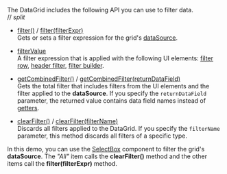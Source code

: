The DataGrid includes the following API you can use to filter data.     
// _split_

- [filter()](/Documentation/ApiReference/UI_Components/dxDataGrid/Methods/#filter) / [filter(filterExpr)](/Documentation/ApiReference/UI_Components/dxDataGrid/Methods/#filterfilterExpr)       
Gets or sets a filter expression for the grid's [dataSource](/Documentation/ApiReference/UI_Components/dxDataGrid/Configuration/#dataSource).

- [filterValue](/Documentation/ApiReference/UI_Components/dxDataGrid/Configuration/#filterValue)       
A filter expression that is applied with the following UI elements: [filter row](/Documentation/ApiReference/UI_Components/dxDataGrid/Configuration/filterRow/), [header filter](/Documentation/ApiReference/UI_Components/dxDataGrid/Configuration/headerFilter/), [filter builder](/Documentation/ApiReference/UI_Components/dxDataGrid/Configuration/#filterBuilder).

- [getCombinedFilter()](/Documentation/ApiReference/UI_Components/dxDataGrid/Methods/#getCombinedFilter) / [getCombinedFilter(returnDataField)](/Documentation/ApiReference/UI_Components/dxDataGrid/Methods/#getCombinedFilterreturnDataField)       
Gets the total filter that includes filters from the UI elements and the filter applied to the **dataSource**. If you specify the `returnDataField` parameter, the returned value contains data field names instead of [getters](/Documentation/Guide/Data_Binding/Data_Layer/#Getters_And_Setters).

- [clearFilter()](/Documentation/ApiReference/UI_Components/dxDataGrid/Methods/#clearFilter) / [clearFilter(filterName)](/Documentation/ApiReference/UI_Components/dxDataGrid/Methods/#clearFilterfilterName)       
Discards all filters applied to the DataGrid. If you specify the `filterName` parameter, this method discards all filters of a specific type.

In this demo, you can use the [SelectBox](/Documentation/ApiReference/UI_Components/dxSelectBox/) component to filter the grid's **dataSource**. The *"All"* item calls the **clearFilter()** method and the other items call the **filter(filterExpr)** method.
